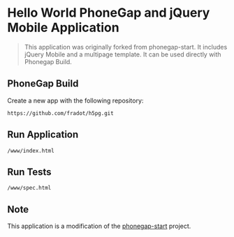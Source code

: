 # Hello World PhoneGap and jQuery Mobile Application

> This application was originally forked from phonegap-start.
It includes jQuery Mobile and a multipage template. It can be used directly with Phonegap Build.

## PhoneGap Build

Create a new app with the following repository:

    https://github.com/fradot/h5pg.git

## Run Application

    /www/index.html

## Run Tests

    /www/spec.html

## Note

This application is a modification of the [phonegap-start][1] project.

[1]: http://github.com/phonegap/phonegap-start
